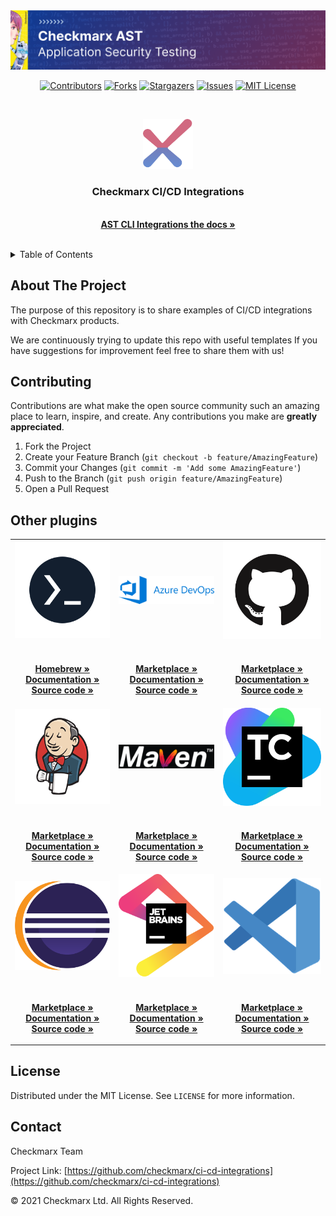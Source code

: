 <img src=".images/banner.png">
<br />
<div align="center">

[![Contributors][contributors-shield]][contributors-url]
[![Forks][forks-shield]][forks-url]
[![Stargazers][stars-shield]][stars-url]
[![Issues][issues-shield]][issues-url]
[![MIT License][license-shield]][license-url]

</div>
<br />
<p align="center">
  <a href="https://checkmarx.com/" target="_blank">
    <img src=".images/logo.png" alt="Logo" width="80" height="80">
  </a>

  <h3 align="center">Checkmarx CI/CD Integrations</h3>

  <p align="center">
    <br />
    <a href="https://checkmarx.atlassian.net/wiki/spaces/AST/pages/6141870542/CxAST+CLI+Integrations+for+CI+CD" target="_blank"><strong>AST CLI Integrations the docs »</strong></a>
    <br />
    <br />
  </p>
</p>



<!-- TABLE OF CONTENTS -->
<details>
  <summary>Table of Contents</summary>
  <ol>
    <li>
      <a href="#about-the-project">About The Project</a>
    </li>
    <li><a href="#contributing">Contributing</a></li>
    <li><a href="#license">License</a></li>
    <li><a href="#contact">Contact</a></li>
  </ol>
</details>


<!-- ABOUT THE PROJECT -->
## About The Project

The purpose of this repository is to share examples of CI/CD integrations with Checkmarx products.

We are continuously trying to update this repo with useful templates
If you have suggestions for improvement feel free to share them with us!

<!-- CONTRIBUTING -->
## Contributing

Contributions are what make the open source community such an amazing place to learn, inspire, and create. Any contributions you make are **greatly appreciated**.

1. Fork the Project
2. Create your Feature Branch (`git checkout -b feature/AmazingFeature`)
3. Commit your Changes (`git commit -m 'Add some AmazingFeature'`)
4. Push to the Branch (`git push origin feature/AmazingFeature`)
5. Open a Pull Request

## Other plugins

<table style="text-align:center">
  <tr>
     <td>
      <a href="https://github.com/Checkmarx/ast-cli/" target="_blank">
        <img src=".images/cli.png" />
      </a>
    </td>
     <td>
      <a href="https://github.com/Checkmarx/ast-azure-plugin" target="_blank">
        <img src=".images/azure.svg" />
      </a>
    </td>
     <td>
      <a href="https://github.com/Checkmarx/ast-cli/#gh-light-mode-only" target="_blank">
        <img src=".images/github.png"/>
      </a>
    </td>
  </tr>
  <tr>
  <td>
      <p align="center">
        <br />
        <a href="https://github.com/Checkmarx/homebrew-ast-cli"><strong>Homebrew »</strong></a>
        <br />
        <a href="https://checkmarx.atlassian.net/wiki/spaces/AST/pages/2445443121/CLI+Tool"><strong>Documentation »</strong></a>
        <br />
        <a href="https://github.com/Checkmarx/ast-cli"><strong>Source code »</strong></a>
        <br />
      </p>
   </td>
   <td>
         <p align="center">
        <br />
        <a href="https://marketplace.visualstudio.com/items?itemName=checkmarx.checkmarx-ast-azure-plugin"><strong>Marketplace »</strong></a>
        <br />
        <a href="https://checkmarx.atlassian.net/wiki/spaces/AST/pages/5938544894/Quick+Start+Guide+-+CxAST+Azure+DevOps+Plugin"><strong>Documentation »</strong></a>
        <br />
        <a href="https://github.com/Checkmarx/ast-azure-plugin"><strong>Source code »</strong></a>
        <br />
      </p>
   </td>
   <td>
   <p align="center">
        <br />
        <a href="https://github.com/marketplace/actions/checkmarx-ast-github-action"><strong>Marketplace »</strong></a>
        <br />
        <a href="https://checkmarx.atlassian.net/wiki/spaces/AST/pages/3080454799/Quick+Start+Guide+-+CxAST+GitHub+Action"><strong>Documentation »</strong></a>
        <br />
        <a href="https://github.com/Checkmarx/ast-github-action"><strong>Source code »</strong></a>
        <br />
      </p>
   </td>
  </tr>
  <tr >
     <td>
      <a href="https://github.com/jenkinsci/checkmarx-ast-scanner-plugin">
        <img src=".images/jenkins.png"/>
      </a>
    </td>
     <td>
      <a href="https://github.com/CheckmarxDev/ast-cli-maven-plugin">
        <img src=".images/maven.png"/>
      </a>
    </td>
    <td>
      <a href="https://github.com/Checkmarx/ast-teamcity-plugin">
        <img src=".images/teamcity.png"/>
      </a>
    </td>
  </tr>
   <tr>
   <td>
      <p align="center">
        <br />
        <a href="https://plugins.jenkins.io/checkmarx-ast-scanner/"><strong>Marketplace »</strong></a>
        <br />
        <a href="https://checkmarx.atlassian.net/wiki/spaces/AST/pages/2966164587/Jenkins+Plugin"><strong>Documentation »</strong></a>
        <br />
        <a href="https://github.com/jenkinsci/checkmarx-ast-scanner-plugin"><strong>Source code »</strong></a>
        <br />
      </p>
   </td>
   <td>
         <p align="center">
        <br />
        <a href="https://mvnrepository.com/artifact/com.checkmarx/ast-cli-maven-plugin"><strong>Marketplace »</strong></a>
        <br />
        <a href="https://checkmarx.atlassian.net/wiki/spaces/AST/pages/6138626217/CxAST+Maven+Plugin"><strong>Documentation »</strong></a>
        <br />
        <a href="https://github.com/CheckmarxDev/ast-cli-maven-plugin"><strong>Source code »</strong></a>
        <br />
      </p>
   </td>
   <td>
   <p align="center">
        <br />
        <a href="https://plugins.jetbrains.com/plugin/17610-checkmarx-ast"><strong>Marketplace »</strong></a>
        <br />
        <a href="https://checkmarx.atlassian.net/wiki/spaces/AST/pages/6023875112/TeamCity+Plugin"><strong>Documentation »</strong></a>
        <br />
        <a href="https://github.com/Checkmarx/ast-teamcity-plugin"><strong>Source code »</strong></a>
        <br />
      </p>
   </td>
  </tr>
  <tr >
     <td width="33%">
      <a href="https://github.com/Checkmarx/ast-eclipse-plugin">
        <img src=".images/eclipse.svg"/>
      </a>
    </td>
     <td>
      <a href="https://github.com/Checkmarx/ast-jetbrains-plugin">
        <img src=".images/jetbrains.png"/>
      </a>
    </td>
    <td >
      <a href="https://github.com/Checkmarx/ast-vscode-extension">
        <img src=".images/vscode.png"/>
      </a>
    </td>
  </tr>
   <tr>
   <td>
        <p align="center">
        <br />
        <a href="https://marketplace.eclipse.org/content/checkmarx-ast-plugin"><strong>Marketplace »</strong></a>
        <br />
        <a href="https://checkmarx.atlassian.net/wiki/spaces/AST/pages/6080692227"><strong>Documentation »</strong></a>
        <br />
        <a href="https://github.com/Checkmarx/ast-eclipse-plugin"><strong>Source code »</strong></a>
        <br />
      </p>
   </td>
   <td>
   <p align="center">
        <br />
        <a href="https://plugins.jetbrains.com/plugin/17672-checkmarx-ast"><strong>Marketplace »</strong></a>
        <br />
        <a href="https://checkmarx.atlassian.net/wiki/spaces/AST/pages/6030557208/JetBrains"><strong>Documentation »</strong></a>
        <br />
        <a href="https://github.com/Checkmarx/ast-jetbrains-plugin"><strong>Source code »</strong></a>
        <br />
      </p>
   </td>
      <td>
         <p align="center">
        <br />
        <a href="https://marketplace.visualstudio.com/items?itemName=checkmarx.ast-results"><strong>Marketplace »</strong></a>
        <br />
        <a href="https://checkmarx.atlassian.net/wiki/spaces/AST/pages/6080692227"><strong>Documentation »</strong></a>
        <br />
        <a href="https://github.com/Checkmarx/ast-vscode-extension"><strong>Source code »</strong></a>
        <br />
      </p>
   </td>
  </tr>
</table>



<!-- LICENSE -->
## License

Distributed under the MIT License. See `LICENSE` for more information.

<!-- CONTACT -->
## Contact

Checkmarx Team

Project Link: [https://github.com/checkmarx/ci-cd-integrations](https://github.com/checkmarx/ci-cd-integrations)


© 2021 Checkmarx Ltd. All Rights Reserved.

<!-- MARKDOWN LINKS & IMAGES -->
[contributors-shield]: https://img.shields.io/github/contributors/checkmarx/ci-cd-integrations.svg
[contributors-url]:https://github.com/checkmarx/ci-cd-integrations/graphs/contributors
[forks-shield]: https://img.shields.io/github/forks/checkmarx/ci-cd-integrations.svg
[forks-url]: https://github.com/checkmarx/ci-cd-integrations/network/members
[stars-shield]: https://img.shields.io/github/stars/checkmarx/ci-cd-integrations.svg
[stars-url]: https://github.com/checkmarx/ci-cd-integrations/stargazers
[issues-shield]: https://img.shields.io/github/issues/checkmarx/ci-cd-integrations.svg
[issues-url]: https://github.com/checkmarx/ci-cd-integrations/issues
[license-shield]: https://img.shields.io/github/license/checkmarx/ci-cd-integrations.svg
[license-url]: https://github.com/checkmarx/ci-cd-integrations/blob/master/LICENSE